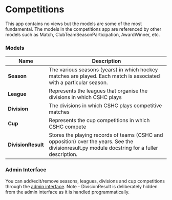 # Competitions

This app contains no views but the models are some of the most fundamental. The models in the competitions app are referenced by other models such as Match, ClubTeamSeasonParticipation, AwardWinner, etc.


### Models

|Name                       | Description  |
|---------------------------|----------------
|**Season**                 |The various seasons (years) in which hockey matches are played. Each match is associated with a particular season.|
|**League**                 |Represents the leagues that organise the divisions in which CSHC plays|
|**Division**               |The divisions in which CSHC plays competitive matches|
|**Cup**                    |Represents the cup competitions in which CSHC compete|
|**DivisionResult**         |Stores the playing records of teams (CSHC and opposition) over the years. See the divisionresult.py module docstring for a fuller description.|

### Admin Interface

You can add/edit/remove seasons, leagues, divisions and cup competitions through the [admin interface](http://www.cambridgesouthhockeyclub.co.uk/admin/competitions/). Note - DivisionResult is deliberately hidden from the admin interface as it is handled programmatically.
